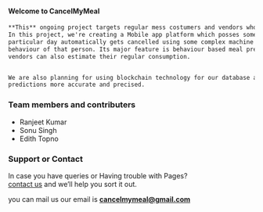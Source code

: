 #### Welcome to CancelMyMeal
```markdown
**This** ongoing project targets regular mess costumers and vendors who serve meals on the regular basis.
In this project, we're creating a Mobile app platform which posses some great features like the meal of a 
particular day automatically gets cancelled using some complex machine algorithms after observing this
behaviour of that person. Its major feature is behaviour based meal prediction for a day through which 
vendors can also estimate their regular consumption.


We are also planning for using blockchain technology for our database and social networks for making 
predictions more accurate and precised.

````

### Team members and contributers

* Ranjeet Kumar
* Sonu Singh
* Edith Topno


### Support or Contact

In case you have queries or Having trouble with Pages? <br/>
[contact us](https://cancelmymeal@gmail.com/) and we’ll help you sort it out.

you can mail us our email is **cancelmymeal@gmail.com**

